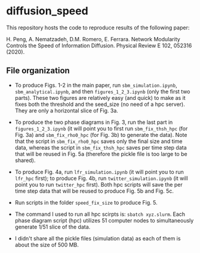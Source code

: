 # diffusion_speed

This repository hosts the code to reproduce results of the following paper:
  
H. Peng, A. Nematzadeh, D.M. Romero, E. Ferrara. Network Modularity Controls the Speed of Information Diffusion. Physical Review E 102, 052316 (2020).


## File organization

* To produce Figs. 1-2 in the main paper, run `sbm_simulation.ipynb`, `sbm_analytical.ipynb`, and then `figures_1_2_3.ipynb` (only the first two parts). These two figures are relatively easy (and quick) to make as it fixes both the threshold and the seed_size (no need of a hpc server). They are only a horizontal slice of Fig. 3a.

* To produce the two phase diagrams in Fig. 3, run the last part in `figures_1_2_3.ipynb` (it will point you to first run `sbm_fix_thsh_hpc` (for Fig. 3a) and `sbm_fix_rho0_hpc` (for Fig. 3b) to generate the data). Note that the script in `sbm_fix_rho0_hpc` saves only the final size and time data, whereas the script in `sbm_fix_thsh_hpc` saves per time step data that will be reused in Fig. 5a (therefore the pickle file is too large to be shared). 

* To produce Fig. 4a, run `lfr_simulation.ipynb` (it will point you to run `lfr_hpc` first); to produce Fig. 4b, run `twitter_simulation.ipynb` (it will point you to run `twitter_hpc` first). Both hpc scripts will save the per time step data that will be reused to produce Fig. 5b and Fig. 5c.

* Run scripts in the folder `speed_fix_size` to produce Fig. 5.

* The command I used to run all hpc scirpts is: `sbatch xyz.slurm`. Each phase diagram script (hpc) utilizes 51 computer nodes to simultaneously generate 1/51 slice of the data.

* I didn't share all the pickle files (simulation data) as each of them is about the size of 500 MB.
